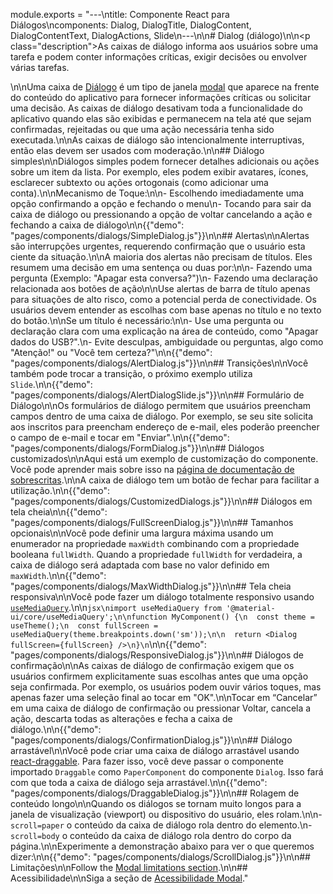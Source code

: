 module.exports = "---\ntitle: Componente React para Diálogos\ncomponents: Dialog, DialogTitle, DialogContent, DialogContentText, DialogActions, Slide\n---\n\n# Dialog (diálogo)\n\n<p class=\"description\">As caixas de diálogo informa aos usuários sobre uma tarefa e podem conter informações críticas, exigir decisões ou envolver várias tarefas.</p>\n\nUma caixa de [Diálogo](https://material.io/design/components/dialogs.html) é um tipo de janela [modal](/components/modal/) que aparece na frente do conteúdo do aplicativo para fornecer informações críticas ou solicitar uma decisão. As caixas de diálogo desativam toda a funcionalidade do aplicativo quando elas são exibidas e permanecem na tela até que sejam confirmadas, rejeitadas ou que uma ação necessária tenha sido executada.\n\nAs caixas de diálogo são intencionalmente interruptivas, então elas devem ser usados com moderação.\n\n## Diálogo simples\n\nDiálogos simples podem fornecer detalhes adicionais ou ações sobre um item da lista. Por exemplo, eles podem exibir avatares, ícones, esclarecer subtexto ou ações ortogonais (como adicionar uma conta).\n\nMecanismo de Toque:\n\n- Escolhendo imediadamente uma opção confirmando a opção e fechando o menu\n- Tocando para sair da caixa de diálogo ou pressionando a opção de voltar cancelando a ação e fechando a caixa de diálogo\n\n{{\"demo\": \"pages/components/dialogs/SimpleDialog.js\"}}\n\n## Alertas\n\nAlertas são interrupções urgentes, requerendo confirmação que o usuário esta ciente da situação.\n\nA maioria dos alertas não precisam de títulos. Eles resumem uma decisão em uma sentença ou duas por:\n\n- Fazendo uma pergunta (Exemplo: \"Apagar esta conversa?\")\n- Fazendo uma declaração relacionada aos botões de ação\n\nUse alertas de barra de título apenas para situações de alto risco, como a potencial perda de conectividade. Os usuários devem entender as escolhas com base apenas no título e no texto do botão.\n\nSe um título é necessário:\n\n- Use uma pergunta ou declaração clara com uma explicação na área de conteúdo, como \"Apagar dados do USB?\".\n- Evite desculpas, ambiguidade ou perguntas, algo como \"Atenção!\" ou \"Você tem certeza?\"\n\n{{\"demo\": \"pages/components/dialogs/AlertDialog.js\"}}\n\n## Transições\n\nVocê também pode trocar a transição, o próximo exemplo utiliza `Slide`.\n\n{{\"demo\": \"pages/components/dialogs/AlertDialogSlide.js\"}}\n\n## Formulário de Diálogo\n\nOs formulários de diálogo permitem que usuários preencham campos dentro de uma caixa de diálogo. Por exemplo, se seu site solicita aos inscritos para preencham endereço de e-mail, eles poderão preencher o campo de e-mail e tocar em \"Enviar\".\n\n{{\"demo\": \"pages/components/dialogs/FormDialog.js\"}}\n\n## Diálogos customizados\n\nAqui está um exemplo de customização do componente. Você pode aprender mais sobre isso na [página de documentação de sobrescritas](/customization/components/).\n\nA caixa de diálogo tem um botão de fechar para facilitar a utilização.\n\n{{\"demo\": \"pages/components/dialogs/CustomizedDialogs.js\"}}\n\n## Diálogos em tela cheia\n\n{{\"demo\": \"pages/components/dialogs/FullScreenDialog.js\"}}\n\n## Tamanhos opcionais\n\nVocê pode definir uma largura máxima usando um enumerador na propriedade `maxWidth` combinando com a propriedade booleana `fullWidth`. Quando a propriedade `fullWidth` for verdadeira, a caixa de diálogo será adaptada com base no valor definido em `maxWidth`.\n\n{{\"demo\": \"pages/components/dialogs/MaxWidthDialog.js\"}}\n\n## Tela cheia responsiva\n\nVocê pode fazer um diálogo totalmente responsivo usando [`useMediaQuery`](/components/use-media-query/#usemediaquery).\n\n```jsx\nimport useMediaQuery from '@material-ui/core/useMediaQuery';\n\nfunction MyComponent() {\n  const theme = useTheme();\n  const fullScreen = useMediaQuery(theme.breakpoints.down('sm'));\n\n  return <Dialog fullScreen={fullScreen} />\n}\n```\n\n{{\"demo\": \"pages/components/dialogs/ResponsiveDialog.js\"}}\n\n## Diálogos de confirmação\n\nAs caixas de diálogo de confirmação exigem que os usuários confirmem explicitamente suas escolhas antes que uma opção seja confirmada. Por exemplo, os usuários podem ouvir vários toques, mas apenas fazer uma seleção final ao tocar em \"OK\".\n\nTocar em “Cancelar” em uma caixa de diálogo de confirmação ou pressionar Voltar, cancela a ação, descarta todas as alterações e fecha a caixa de diálogo.\n\n{{\"demo\": \"pages/components/dialogs/ConfirmationDialog.js\"}}\n\n## Diálogo arrastável\n\nVocê pode criar uma caixa de diálogo arrastável usando [react-draggable](https://github.com/mzabriskie/react-draggable). Para fazer isso, você deve passar o componente importado `Draggable` como `PaperComponent` do componente `Dialog`. Isso fará com que toda a caixa de diálogo seja arrastável.\n\n{{\"demo\": \"pages/components/dialogs/DraggableDialog.js\"}}\n\n## Rolagem de conteúdo longo\n\nQuando os diálogos se tornam muito longos para a janela de visualização (viewport) ou dispositivo do usuário, eles rolam.\n\n- `scroll=paper` o conteúdo da caixa de diálogo rola dentro do elemento.\n- `scroll=body` o conteúdo da caixa de diálogo rola dentro do corpo da página.\n\nExperimente a demonstração abaixo para ver o que queremos dizer:\n\n{{\"demo\": \"pages/components/dialogs/ScrollDialog.js\"}}\n\n## Limitações\n\nFollow the [Modal limitations section](/components/modal/#limitations).\n\n## Acessibilidade\n\nSiga a seção de [ Acessibilidade Modal](/components/modal/#accessibility)."